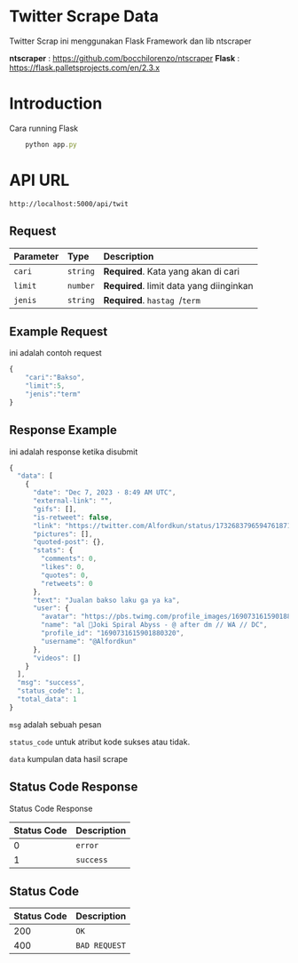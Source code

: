 
# Twitter Scrape Data
Twitter Scrap ini menggunakan Flask Framework dan lib ntscraper

**ntscraper** :  <https://github.com/bocchilorenzo/ntscraper>
**Flask** :  <https://flask.palletsprojects.com/en/2.3.x>

# Introduction

Cara running Flask
```javascript
    python app.py
```

# API URL
```http
http://localhost:5000/api/twit
```

## Request
| Parameter | Type | Description |
| :--- | :--- | :--- |
| `cari` | `string` | **Required**. Kata yang akan di cari |
| `limit` | `number` | **Required**. limit data yang diinginkan |
| `jenis` | `string` | **Required**. `hastag `/`term` 


## Example Request
ini adalah contoh request
```javascript
{
	"cari":"Bakso",
	"limit":5,
	"jenis":"term"
}
```



## Response Example
ini adalah response ketika disubmit
```javascript
{
  "data": [
    {
      "date": "Dec 7, 2023 · 8:49 AM UTC",
      "external-link": "",
      "gifs": [],
      "is-retweet": false,
      "link": "https://twitter.com/Alfordkun/status/1732683796594761871#m",
      "pictures": [],
      "quoted-post": {},
      "stats": {
        "comments": 0,
        "likes": 0,
        "quotes": 0,
        "retweets": 0
      },
      "text": "Jualan bakso laku ga ya ka",
      "user": {
        "avatar": "https://pbs.twimg.com/profile_images/1690731615901880320/6AViuxwv_bigger.png",
        "name": "al 📌Joki Spiral Abyss - @ after dm // WA // DC",
        "profile_id": "1690731615901880320",
        "username": "@Alfordkun"
      },
      "videos": []
    }
  ],
  "msg": "success",
  "status_code": 1,
  "total_data": 1
}
```

`msg` adalah  sebuah pesan 

`status_code` untuk atribut kode sukses atau tidak.

`data` kumpulan data hasil scrape


## Status Code Response
Status Code Response

| Status Code | Description |
| :--- | :--- |
| 0 | `error` |
| 1 | `success` |

## Status Code
| Status Code | Description |
| :--- | :--- |
| 200 | `OK` |
| 400 | `BAD REQUEST` |

